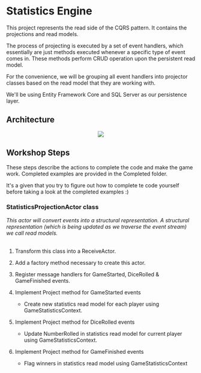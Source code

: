 # Statistics Engine

This project represents the read side of the CQRS pattern. It contains the projections and read models.

The process of projecting is executed by a set of event handlers, which essentially are just methods executed 
whenever a specific type of event comes in. These methods perform CRUD operation upon the persistent read model.

For the convenience, we will be grouping all event handlers into projector classes based on the read model that they 
are working with.

We'll be using Entity Framework Core and SQL Server as our persistence layer.

## Architecture

<p align="center">
  <img src="https://github.com/ChristofLauriers/AkkaMjrTwo/blob/master/StatisticsEngine/Akka%20Major%202%20Statisitics.png">
</p>

## Workshop Steps

These steps describe the actions to complete the code and make the game work. Completed examples are provided in the Completed folder.

It's a given that you try to figure out how to complete te code yourself before taking a look at the completed examples  :)

### StatisticsProjectionActor class
_This actor will convert events into a structural representation. A structural representation 
(which is being updated as we traverse the event stream) we call read models._
<br/>
<br/>
1. Transform this class into a ReceiveActor.

2. Add a factory method necessary to create this actor.

3. Register message handlers for GameStarted, DiceRolled & GameFinished events.

4. Implement Project method for GameStarted events
    * Create new statistics read model for each player using GameStatisticsContext.

5. Implement Project method for DiceRolled events
    * Update NumberRolled in statistics read model for current player using GameStatisticsContext.

6. Implement Project method for GameFinished events
    * Flag winners in statistics read model using GameStatisticsContext